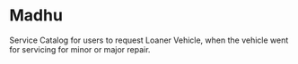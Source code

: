 # Madhu
Service Catalog for users to request Loaner Vehicle, when the vehicle went for servicing for minor or major repair.

